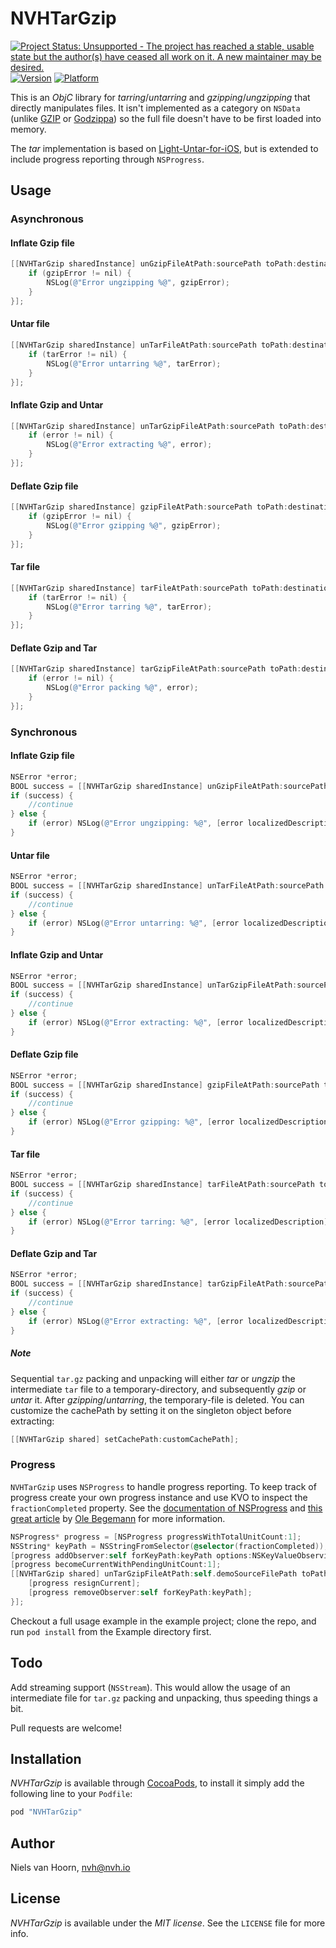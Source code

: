 # NVHTarGzip

[![Project Status: Unsupported - The project has reached a stable, usable state but the author(s) have ceased all work on it. A new maintainer may be desired.](http://www.repostatus.org/badges/latest/unsupported.svg)](http://www.repostatus.org/#unsupported)
[![Version](http://cocoapod-badges.herokuapp.com/v/NVHTarGzip/badge.png)](http://cocoadocs.org/docsets/NVHTarGzip)
[![Platform](http://cocoapod-badges.herokuapp.com/p/NVHTarGzip/badge.png)](http://cocoadocs.org/docsets/NVHTarGzip)

This is an *ObjC* library for *tarring*/*untarring* and *gzipping*/*ungzipping* that directly manipulates files. It isn't implemented as a category on `NSData` (unlike [GZIP](https://github.com/nicklockwood/GZIP) or [Godzippa](https://github.com/mattt/Godzippa)) so the full file doesn't have to be first loaded into memory.

The *tar* implementation is based on [Light-Untar-for-iOS](https://github.com/mhausherr/Light-Untar-for-iOS), but is extended to include progress reporting through `NSProgress`.

## Usage

### Asynchronous

#### Inflate Gzip file

```objective-c
[[NVHTarGzip sharedInstance] unGzipFileAtPath:sourcePath toPath:destinationPath completion:^(NSError* gzipError) {
    if (gzipError != nil) {
        NSLog(@"Error ungzipping %@", gzipError);
    }
}];
```

#### Untar file

```objective-c
[[NVHTarGzip sharedInstance] unTarFileAtPath:sourcePath toPath:destinationPath completion:^(NSError* tarError) {
    if (tarError != nil) {
        NSLog(@"Error untarring %@", tarError);
    }
}];
```

#### Inflate Gzip and Untar

```objective-c
[[NVHTarGzip sharedInstance] unTarGzipFileAtPath:sourcePath toPath:destinationPath completion:^(NSError* error) {
    if (error != nil) {
        NSLog(@"Error extracting %@", error);
    }
}];
```

#### Deflate Gzip file

```objective-c
[[NVHTarGzip sharedInstance] gzipFileAtPath:sourcePath toPath:destinationPath completion:^(NSError* gzipError) {
    if (gzipError != nil) {
        NSLog(@"Error gzipping %@", gzipError);
    }
}];
```

#### Tar file

```objective-c
[[NVHTarGzip sharedInstance] tarFileAtPath:sourcePath toPath:destinationPath completion:^(NSError* tarError) {
    if (tarError != nil) {
        NSLog(@"Error tarring %@", tarError);
    }
}];
```

#### Deflate Gzip and Tar

```objective-c
[[NVHTarGzip sharedInstance] tarGzipFileAtPath:sourcePath toPath:destinationPath completion:^(NSError* error) {
    if (error != nil) {
        NSLog(@"Error packing %@", error);
    }
}];
```


### Synchronous

#### Inflate Gzip file

```objective-c
NSError *error;
BOOL success = [[NVHTarGzip sharedInstance] unGzipFileAtPath:sourcePath toPath:destinationPath error:&error];
if (success) {
    //continue
} else {
    if (error) NSLog(@"Error ungzipping: %@", [error localizedDescription]);
}
```

#### Untar file

```objective-c
NSError *error;
BOOL success = [[NVHTarGzip sharedInstance] unTarFileAtPath:sourcePath toPath:destinationPath error:&error];
if (success) {
    //continue
} else {
    if (error) NSLog(@"Error untarring: %@", [error localizedDescription]);
}
```

#### Inflate Gzip and Untar

```objective-c
NSError *error;
BOOL success = [[NVHTarGzip sharedInstance] unTarGzipFileAtPath:sourcePath toPath:destinationPath error:&error];
if (success) {
    //continue
} else {
    if (error) NSLog(@"Error extracting: %@", [error localizedDescription]);
}
```

#### Deflate Gzip file

```objective-c
NSError *error;
BOOL success = [[NVHTarGzip sharedInstance] gzipFileAtPath:sourcePath toPath:destinationPath error:&error];
if (success) {
    //continue
} else {
    if (error) NSLog(@"Error gzipping: %@", [error localizedDescription]);
}
```

#### Tar file

```objective-c
NSError *error;
BOOL success = [[NVHTarGzip sharedInstance] tarFileAtPath:sourcePath toPath:destinationPath error:&error];
if (success) {
    //continue
} else {
    if (error) NSLog(@"Error tarring: %@", [error localizedDescription]);
}
```

#### Deflate Gzip and Tar

```objective-c
NSError *error;
BOOL success = [[NVHTarGzip sharedInstance] tarGzipFileAtPath:sourcePath toPath:destinationPath error:&error];
if (success) {
    //continue
} else {
    if (error) NSLog(@"Error extracting: %@", [error localizedDescription]);
}
```

##### Note
Sequential `tar.gz` packing and unpacking will either *tar* or *ungzip* the intermediate `tar` file to a temporary-directory, and subsequently *gzip* or *untar* it. After *gzipping*/*untarring*, the temporary-file is deleted. You can customize the cachePath by setting it on the singleton object before extracting:

```objective-c
[[NVHTarGzip shared] setCachePath:customCachePath];
```

### Progress 

`NVHTarGzip` uses `NSProgress` to handle progress reporting. To keep track of progress create your own progress instance and use KVO to inspect the `fractionCompleted` property. See the [documentation of NSProgress](https://developer.apple.com/library/ios/documentation/Foundation/Reference/NSProgress_Class/Reference/Reference.html) and [this great article](http://oleb.net/blog/2014/03/nsprogress/) by [Ole Begemann](https://github.com/ole) for more information.

```objective-c
NSProgress* progress = [NSProgress progressWithTotalUnitCount:1];
NSString* keyPath = NSStringFromSelector(@selector(fractionCompleted));
[progress addObserver:self forKeyPath:keyPath options:NSKeyValueObservingOptionInitial context:NVHProgressFractionCompletedObserverContext];
[progress becomeCurrentWithPendingUnitCount:1];
[[NVHTarGzip shared] unTarGzipFileAtPath:self.demoSourceFilePath toPath:self.demoDestinationFilePath completion:^(NSError* error) {
    [progress resignCurrent];
    [progress removeObserver:self forKeyPath:keyPath];
}];
```

Checkout a full usage example in the example project; clone the repo, and run `pod install` from the Example directory first.

## Todo

Add streaming support (`NSStream`). This would allow the usage of an intermediate file for `tar.gz` packing and unpacking, thus speeding things a bit.

Pull requests are welcome!

## Installation

*NVHTarGzip* is available through [CocoaPods](http://cocoapods.org), to install
it simply add the following line to your `Podfile`:

```ruby
pod "NVHTarGzip"
```

## Author

Niels van Hoorn, nvh@nvh.io

## License

*NVHTarGzip* is available under the *MIT license*. See the `LICENSE` file for more info.
